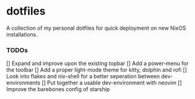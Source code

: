 # dotfiles
A collection of my personal dotfiles for quick deployment on new NixOS installations.

### TODOs
[] Expand and improve upon the existing topbar
[] Add a power-menu for the toolbar
[] Add a proper light-mode theme for kitty, dolphin and rofi
[] Look into flakes and nix-shell for a better seperation between dev-environments
[] Put together a usable dev-environment with neovim
[] Improve the barebones config of starship
